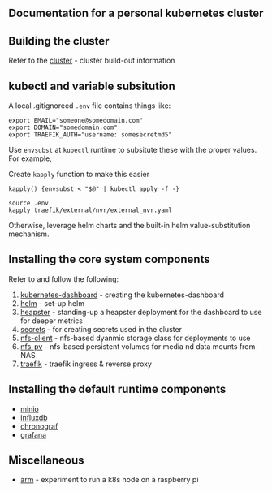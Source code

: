 ## Documentation for a personal kubernetes cluster

## Building the cluster
Refer to the [cluster](cluster/) - cluster build-out information

## kubectl and variable subsitution
A local .gitignoreed `.env` file contains things like:

```
export EMAIL="someone@somedomain.com"
export DOMAIN="somedomain.com"
export TRAEFIK_AUTH="username: somesecretmd5"
```

Use `envsubst` at `kubectl` runtime to subsitute these with the proper values.  For example,

Create `kapply` function to make this easier
```
kapply() {envsubst < "$@" | kubectl apply -f -}
```

```
source .env
kapply traefik/external/nvr/external_nvr.yaml
```

Otherwise, leverage helm charts and the built-in helm value-substitution mechanism.

## Installing the core system components
Refer to and follow the following:

1. [kubernetes-dashboard](kubernetes-dashboard/) - creating the kubernetes-dashboard
1. [helm](helm/) - set-up helm
1. [heapster](heapster/) - standing-up a heapster deployment for the dashboard to use for deeper metrics
1. [secrets](secrets/) - for creating secrets used in the cluster
1. [nfs-client](nfs-client/) - nfs-based dyanmic storage class for deployments to use
1. [nfs-pv](nfs-pv/) - nfs-based persistent volumes for media nd data mounts from NAS
1. [traefik](traefik/) - traefik ingress & reverse proxy


## Installing the default runtime components

* [minio](/deployments/minio)
* [influxdb](/deployments/influxdb)
* [chronograf](/deployments/chronograf)
* [grafana](/deployments/grafana)

## Miscellaneous

* [arm](arm/) - experiment to run a k8s node on a raspberry pi

